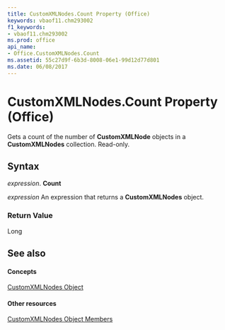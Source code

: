 ```yaml
---
title: CustomXMLNodes.Count Property (Office)
keywords: vbaof11.chm293002
f1_keywords:
- vbaof11.chm293002
ms.prod: office
api_name:
- Office.CustomXMLNodes.Count
ms.assetid: 55c27d9f-6b3d-8008-06e1-99d12d77d801
ms.date: 06/08/2017
---
```



# CustomXMLNodes.Count Property (Office)

Gets a count of the number of **CustomXMLNode** objects in a **CustomXMLNodes** collection. Read-only.


## Syntax

 _expression_. **Count**

 _expression_ An expression that returns a **CustomXMLNodes** object.


### Return Value

Long


## See also


#### Concepts


[CustomXMLNodes Object](customxmlnodes-object-office.md)
#### Other resources


[CustomXMLNodes Object Members](customxmlnodes-members-office.md)

